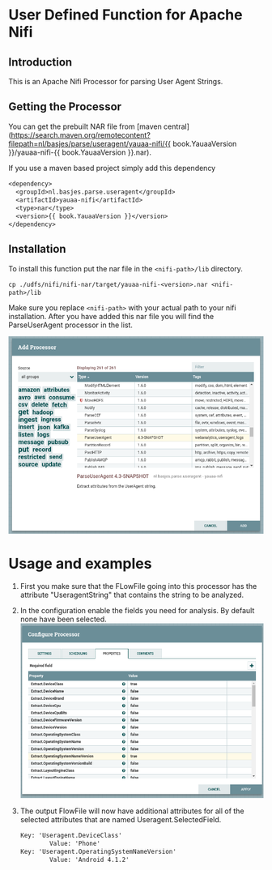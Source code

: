 # User Defined Function for Apache Nifi

## Introduction
This is an Apache Nifi Processor for parsing User Agent Strings.

## Getting the Processor

You can get the prebuilt NAR file from [maven central](https://search.maven.org/remotecontent?filepath=nl/basjes/parse/useragent/yauaa-nifi/{{ book.YauaaVersion }}/yauaa-nifi-{{ book.YauaaVersion }}.nar).

If you use a maven based project simply add this dependency

<pre><code>&lt;dependency&gt;
  &lt;groupId&gt;nl.basjes.parse.useragent&lt;/groupId&gt;
  &lt;artifactId&gt;yauaa-nifi&lt;/artifactId&gt;
  &lt;type&gt;nar&lt;/type&gt;
  &lt;version&gt;{{ book.YauaaVersion }}&lt;/version&gt;
&lt;/dependency&gt;
</code></pre>

## Installation
To install this function put the nar file in the `<nifi-path>/lib` directory.

    cp ./udfs/nifi/nifi-nar/target/yauaa-nifi-<version>.nar <nifi-path>/lib

Make sure you replace `<nifi-path>` with your actual path to your nifi installation.
After you have added this nar file you will find the ParseUserAgent processor in the list.

![Add Processor dialog](UDF-ApacheNifi-Add-Processor.png)

# Usage and examples

1. First you make sure that the FLowFile going into this processor has the attribute "UseragentString" that contains the string to be analyzed.

2. In the configuration enable the fields you need for analysis. By default none have been selected.
   ![Configure Processor dialog](UDF-ApacheNifi-Configure-Processor.png)

3. The output FlowFile will now have additional attributes for all of the selected attributes that are named
   Useragent.SelectedField.

       Key: 'Useragent.DeviceClass'
               Value: 'Phone'
       Key: 'Useragent.OperatingSystemNameVersion'
               Value: 'Android 4.1.2'

